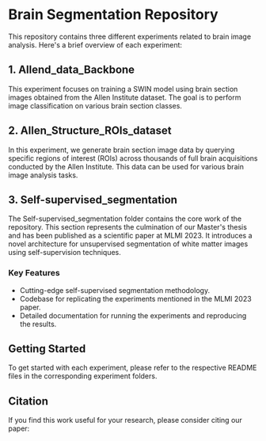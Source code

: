 # Brain Segmentation Repository

This repository contains three different experiments related to brain image analysis. Here's a brief overview of each experiment:

## 1. Allend_data_Backbone

This experiment focuses on training a SWIN model using brain section images obtained from the Allen Institute dataset. The goal is to perform image classification on various brain section classes. 

## 2. Allen_Structure_ROIs_dataset

In this experiment, we generate brain section image data by querying specific regions of interest (ROIs) across thousands of full brain acquisitions conducted by the Allen Institute. This data can be used for various brain image analysis tasks.

## 3. Self-supervised_segmentation 

The Self-supervised_segmentation folder contains the core work of the repository. This section represents the culmination of our Master's thesis and has been published as a scientific paper at MLMI 2023. It introduces a novel architecture for unsupervised segmentation of white matter images using self-supervision techniques.

### Key Features

- Cutting-edge self-supervised segmentation methodology.
- Codebase for replicating the experiments mentioned in the MLMI 2023 paper.
- Detailed documentation for running the experiments and reproducing the results.

## Getting Started

To get started with each experiment, please refer to the respective README files in the corresponding experiment folders.

## Citation

If you find this work useful for your research, please consider citing our paper:

